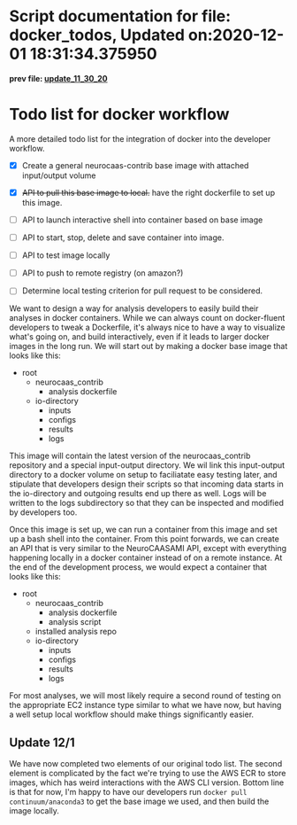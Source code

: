 
Script documentation for file: docker_todos, Updated on:2020-12-01 18:31:34.375950
==================================================================================
 
  
**prev file: [update_11_30_20](./update_11_30_20.md)**
# Todo list for docker workflow
  
A more detailed todo list for the integration of docker into the developer workflow.
- [x] Create a general neurocaas-contrib base image with attached input/output volume
- [x] ~~API to pull this base image to local.~~ have the right dockerfile to set up this image.
- [ ] API to launch interactive shell into container based on base image
- [ ] API to start, stop, delete and save container into image.
- [ ] API to test image locally
- [ ] API to push to remote registry (on amazon?)
- [ ] Determine local testing criterion for pull request to be considered.


We want to design a way for analysis developers to easily build their analyses in docker containers. While we can always count on docker-fluent developers to tweak a Dockerfile, it's always nice to have a way to visualize what's going on, and build interactively, even if it leads to larger docker images in the long run. We will start out by making a docker base image that looks like this:
+ root
    + neurocaas_contrib
        + analysis dockerfile
    + io-directory
        + inputs
        + configs
        + results
        + logs


This image will contain the latest version of the neurocaas_contrib repository and a special input-output directory. We wil link this input-output directory to a docker volume on setup to faciliatate easy testing later, and stipulate that developers design their scripts so that incoming data starts in the io-directory and outgoing results end up there as well. Logs will be written to the logs subdirectory so that they can be inspected and modified by developers too.

Once this image is set up, we can run a container from this image and set up a bash shell into the container. From this point forwards, we can create an API that is very similar to the NeuroCAASAMI API, except with everything happening locally in a docker container instead of on a remote instance. At the end of the development process, we would expect a container that looks like this:
+ root
    + neurocaas_contrib
        + analysis dockerfile
        + analysis script
    + installed analysis repo
    + io-directory
        + inputs
        + configs
        + results
        + logs


For most analyses, we will most likely require a second round of testing on the appropriate EC2 instance type similar to what we have now, but having a well setup local workflow should make things significantly easier.
## Update 12/1


We have now completed two elements of our original todo list. The second element is complicated by the fact we're trying to use the AWS ECR to store images, which has weird interactions with the AWS CLI version. Bottom line is that for now, I'm happy to have our developers run `docker pull continuum/anaconda3` to get the base image we used, and then build the image locally.